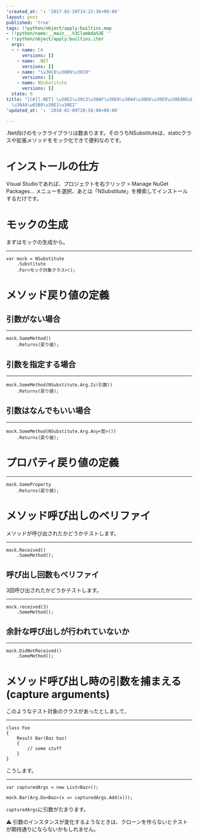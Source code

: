 ```yaml
---
'created_at: ': '2017-02-20T14:22:36+09:00'
layout: post
published: 'true'
tags: !!python/object/apply:builtins.map
- !!python/name:__main__.%3Clambda%3E ''
- !!python/object/apply:builtins.iter
  args:
  - - name: C#
      versions: []
    - name: .NET
      versions: []
    - name: "\u30C6\u30B9\u30C8"
      versions: []
    - name: NSubstitute
      versions: []
  state: 0
title: "[C#][.NET] \u30E2\u30C3\u30AF\u30E9\u30A4\u30D6\u30E9\u30EANSubstitute\u4F7F\
  \u3044\u65B9\u30E1\u30E2"
'updated_at: ': '2018-02-09T20:58:08+09:00'

---
```

.Net向けのモックライブラリは数あります。そのうちNSubstituteは、staticクラスや拡張メソッドをモック化できて便利なのです。  
  
# インストールの仕方  
  
Visual Studioであれば、プロジェクトを右クリック > Manage NuGet Packages... メニューを選択、あとは「NSubstitute」を検索してインストールするだけです。  
  
# モックの生成  
  
まずはモックの生成から。  
  
****  
```csharp:
var mock = NSubstitute
    .Substitute
    .For<モック対象クラス>();
```  
  
# メソッド戻り値の定義  
  
## 引数がない場合  
  
****  
```csharp:
mock.SomeMethod()
    .Returns(戻り値);
```  
  
## 引数を指定する場合  
  
****  
```csharp:
mock.SomeMethod(NSubstitute.Arg.Is(引数))
    .Returns(戻り値);
```  
  
## 引数はなんでもいい場合  
  
****  
```csharp:
mock.SomeMethod(NSubstitute.Arg.Any<型>())
    .Returns(戻り値);
```  
  
# プロパティ戻り値の定義  
  
****  
```csharp:
mock.SomeProperty
    .Returns(戻り値);
```  
  
# メソッド呼び出しのベリファイ  
  
メソッドが呼び出されたかどうかテストします。  
  
****  
```csharp:
mock.Received()
    .SomeMethod();
```  
  
## 呼び出し回数もベリファイ  
  
3回呼び出されたかどうかテストします。  
  
****  
```csharp:
mock.received(3)
    .SomeMethod();
```  
  
## 余計な呼び出しが行われていないか  
  
****  
```csharp:
mock.DidNotReceived()
    .SomeMethod();
```  
  
# メソッド呼び出し時の引数を捕まえる (capture arguments)  
  
このようなテスト対象のクラスがあったとしまして、  
  
****  
```csharp:
class Foo
{
    Result Bar(Baz baz)
    {
        // some stuff
    }
}
```  
  
こうします。  
  
****  
```csharp:
var capturedArgs = new List<Baz>();

mock.Bar(Arg.Do<Baz>(x => capturedArgs.Add(x)));
```  
  
`capturedArgs`に引数がたまります。  
  
:warning: 引数のインスタンスが変化するようなときは、クローンを作らないとテストが期待通りにならないかもしれません。  

